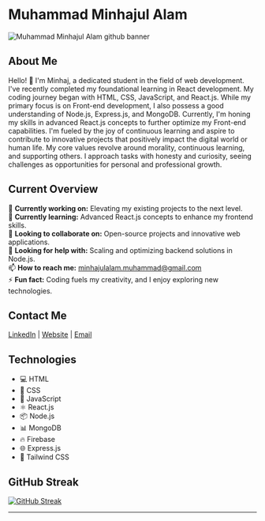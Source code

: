 # Muhammad Minhajul Alam

![Muhammad Minhajul Alam github banner](https://github.com/m-minhajul-alam/m-minhajul-alam/blob/main/assets/banner/muhammad-minhajul-alam-github-banner.png)

## About Me

Hello! 👋 I'm Minhaj, a dedicated student in the field of web development. I've recently completed my foundational learning in React development. My coding journey began with HTML, CSS, JavaScript, and React.js. While my primary focus is on Front-end development, I also possess a good understanding of Node.js, Express.js, and MongoDB. Currently, I'm honing my skills in advanced React.js concepts to further optimize my Front-end capabilities. I'm fueled by the joy of continuous learning and aspire to contribute to innovative projects that positively impact the digital world or human life. My core values revolve around morality, continuous learning, and supporting others. I approach tasks with honesty and curiosity, seeing challenges as opportunities for personal and professional growth.

## Current Overview

🔭 **Currently working on:** Elevating my existing projects to the next level.  
🌱 **Currently learning:** Advanced React.js concepts to enhance my frontend skills.  
👯 **Looking to collaborate on:** Open-source projects and innovative web applications.  
🤔 **Looking for help with:** Scaling and optimizing backend solutions in Node.js.  
📫 **How to reach me:** [minhajulalam.muhammad@gmail.com](mailto:minhajulalam.muhammad@gmail.com)  
⚡ **Fun fact:** Coding fuels my creativity, and I enjoy exploring new technologies.

## Contact Me

[LinkedIn](https://www.linkedin.com/in/muhammad-minhajul-alam78) | [Website](https://m-minhajul-alam.surge.sh) | [Email](mailto:minhajulalam.muhammad@gmail.com?subject=Portfolio%20Inquiry&body=Hello%20Minhajul,%0A%0AI%20came%20across%20your%20portfolio%20and%20would%20like%20to%20inquire%20about...)

## Technologies

- 💻 HTML
- 🎨 CSS
- 🚀 JavaScript
- ⚛️ React.js
- 📦 Node.js
- 📊 MongoDB
- 🔥 Firebase
- 🌐 Express.js
- 🌈 Tailwind CSS

## GitHub Streak

[![GitHub Streak](https://github-readme-streak-stats.herokuapp.com?user=m-minhajul-alam&theme=travelers-theme&hide_border=true)](https://git.io/streak-stats)

---
